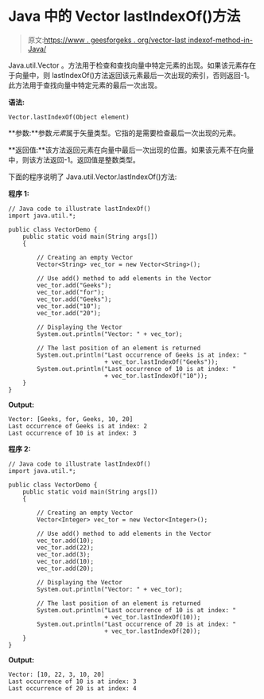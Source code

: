 # Java 中的 Vector lastIndexOf()方法

> 原文:[https://www . geesforgeks . org/vector-last indexof-method-in-Java/](https://www.geeksforgeeks.org/vector-lastindexof-method-in-java/)

Java.util.Vector 。方法用于检查和查找向量中特定元素的出现。如果该元素存在于向量中，则 lastIndexOf()方法返回该元素最后一次出现的索引，否则返回-1。此方法用于查找向量中特定元素的最后一次出现。

**语法:**

```
Vector.lastIndexOf(Object element)
```

**参数:**参数*元素*属于矢量类型。它指的是需要检查最后一次出现的元素。

**返回值:**该方法返回元素在向量中最后一次出现的位置。如果该元素不在向量中，则该方法返回-1。返回值是整数类型。

下面的程序说明了 Java.util.Vector.lastIndexOf()方法:

**程序 1:**

```
// Java code to illustrate lastIndexOf()
import java.util.*;

public class VectorDemo {
    public static void main(String args[])
    {

        // Creating an empty Vector
        Vector<String> vec_tor = new Vector<String>();

        // Use add() method to add elements in the Vector
        vec_tor.add("Geeks");
        vec_tor.add("for");
        vec_tor.add("Geeks");
        vec_tor.add("10");
        vec_tor.add("20");

        // Displaying the Vector
        System.out.println("Vector: " + vec_tor);

        // The last position of an element is returned
        System.out.println("Last occurrence of Geeks is at index: "
                           + vec_tor.lastIndexOf("Geeks"));
        System.out.println("Last occurrence of 10 is at index: "
                           + vec_tor.lastIndexOf("10"));
    }
}
```

**Output:**

```
Vector: [Geeks, for, Geeks, 10, 20]
Last occurrence of Geeks is at index: 2
Last occurrence of 10 is at index: 3

```

**程序 2:**

```
// Java code to illustrate lastIndexOf()
import java.util.*;

public class VectorDemo {
    public static void main(String args[])
    {

        // Creating an empty Vector
        Vector<Integer> vec_tor = new Vector<Integer>();

        // Use add() method to add elements in the Vector
        vec_tor.add(10);
        vec_tor.add(22);
        vec_tor.add(3);
        vec_tor.add(10);
        vec_tor.add(20);

        // Displaying the Vector
        System.out.println("Vector: " + vec_tor);

        // The last position of an element is returned
        System.out.println("Last occurrence of 10 is at index: "
                           + vec_tor.lastIndexOf(10));
        System.out.println("Last occurrence of 20 is at index: "
                           + vec_tor.lastIndexOf(20));
    }
}
```

**Output:**

```
Vector: [10, 22, 3, 10, 20]
Last occurrence of 10 is at index: 3
Last occurrence of 20 is at index: 4

```